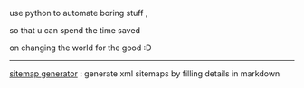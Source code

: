 use python to automate boring stuff , 

so that u can spend the time saved 

on changing the world for the good :D

---

[sitemap generator](site-map-gen) : generate xml sitemaps by filling details in markdown
